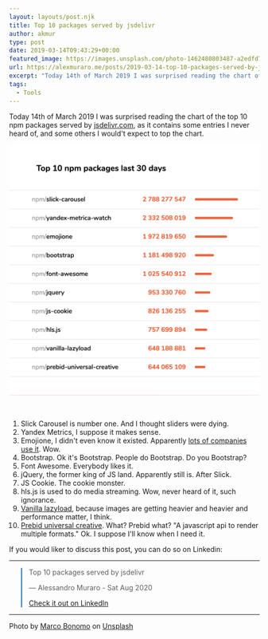 ```yaml
---
layout: layouts/post.njk
title: Top 10 packages served by jsdelivr
author: akmur
type: post
date: 2019-03-14T09:43:29+00:00
featured_image: https://images.unsplash.com/photo-1462480803487-a2edfd796460?ixlib=rb-1.2.1&ixid=eyJhcHBfaWQiOjEyMDd9&auto=format&fit=crop&w=900&q=60
url: https://alexmuraro.me/posts/2019-03-14-top-10-packages-served-by-jsdelivr/
excerpt: "Today 14th of March 2019 I was surprised reading the chart of the top 10 npm packages served by jsdeliver, as it contains some entries I never heard of, and some others I would't expect to top the chart..."
tags:
  - Tools
---
```


Today 14th of March 2019 I was surprised reading the chart of the top 10 npm packages served by [jsdelivr.com][1], as it contains some entries I never heard of, and some others I would't expect to top the chart.

<img class="alignnone wp-image-1367" src="/assets/images/Screenshot-2019-03-15-at-14.08.18.png" />

&nbsp;

1. Slick Carousel is number one. And I thought sliders were dying.
2. Yandex Metrics, I suppose it makes sense.
3. Emojione, I didn't even know it existed. Apparently [lots of companies use it][2]. Wow.
4. Bootstrap. Ok it's Bootstrap. People do Bootstrap. Do you Bootstrap?
5. Font Awesome. Everybody likes it.
6. jQuery, the former king of JS land. Apparently still is. After Slick.
7. JS Cookie. The cookie monster.
8. hls.js is used to do media streaming. Wow, never heard of it, such ignorance.
9. [Vanilla lazyload][3], because images are getting heavier and heavier and performance matter, I think.
10. [Prebid universal creative][4]. What? Prebid what? "A javascript api to render multiple formats." Ok. I suppose I'll know when I need it.

If you would liker to discuss this post, you can do so on Linkedin:

---

<blockquote class="blockquote__linkedin data-lang=" style="border-color: #1D77B5;">
  <p dir="ltr" lang="en">
    Top 10 packages served by jsdelivr
  </p> — Alessandro Muraro - Sat Aug 2020

  <p>
    <a href="https://www.linkedin.com/feed/update/urn:li:activity:6512265502495109120/">Check it out on LinkedIn</a>
  </p>
</blockquote>

---

<span>Photo by <a href="https://unsplash.com/@radel?utm_source=unsplash&amp;utm_medium=referral&amp;utm_content=creditCopyText">Marco Bonomo</a> on <a href="https://unsplash.com/s/photos/mountains?utm_source=unsplash&amp;utm_medium=referral&amp;utm_content=creditCopyText">Unsplash</a></span>

[1]: http://jsdelivr.com
[2]: https://www.emojione.com/discover/apps
[3]: https://www.npmjs.com/package/vanilla-lazyload
[4]: https://github.com/prebid/prebid-universal-creative
